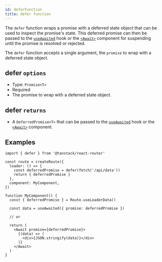 ```yaml
---
id: deferFunction
title: defer function
---
```


The `defer` function wraps a promise with a deferred state object that can be used to inspect the promise's state. This deferred promise can then be passed to the [`useAwaited`](./api/router/useAwaitedHook) hook or the [`<Await>`](./api/router/awaitComponent) component for suspending until the promise is resolved or rejected.

The `defer` function accepts a single argument, the `promise` to wrap with a deferred state object.

## defer `options`

- Type: `Promise<T>`
- Required
- The promise to wrap with a deferred state object.

## defer `returns`

- A `DeferredPromise<T>` that can be passed to the [`useAwaited`](./api/router/useAwaitedHook) hook or the [`<Await>`](./api/router/awaitComponent) component.

## Examples

```tsx
import { defer } from '@tanstack/react-router'

const route = createRoute({
  loader: () => {
    const deferredPromise = defer(fetch('/api/data'))
    return { deferredPromise }
  },
  component: MyComponent,
})

function MyComponent() {
  const { deferredPromise } = Route.useLoaderData() 

  const data = useAwaited({ promise: deferredPromise })

  // or

  return (
    <Await promise={deferredPromise}>
      {(data) => (
        <div>{JSON.stringify(data)}</div>
      )}
    </Await>
  )
}
```
